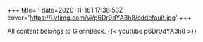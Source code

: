 +++
title=''
date=2020-11-16T17:38:53Z
cover='https://i.ytimg.com/vi/p6Dr9dYA3h8/sddefault.jpg'
+++

All content belongs to GlennBeck.
{{< youtube p6Dr9dYA3h8 >}}
